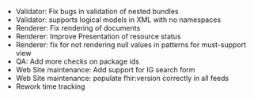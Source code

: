 * Validator: Fix bugs in validation of nested bundles 
* Validator: supports logical models in XML with no namespaces
* Renderer: Fix rendering of documents 
* Renderer: Improve Presentation of resource status 
* Renderer: fix for not rendering null values in patterns for must-support view
* QA: Add more checks on package ids
* Web Site maintenance: Add support for IG search form
* Web Site maintenance: populate fhir:version correctly in all feeds
* Rework time tracking
